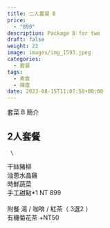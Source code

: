 ```yaml
---
title: 二人套餐 B
price:
  - "899"
description: Package B for two
draft: false
weight: 22
image: images/img_1593.jpeg
categories:
  - 套餐
tags:
  - 素食
  - 辣度
date: 2023-08-15T11:07:58+08:00
---
```


套菜 B 簡介

## 2人套餐
     \
  干絲豬柳 \
  油蔥水晶雞      \
  時鮮蔬菜    \
  手工甜點*1                NT 899\
  \
  附餐  湯 / 咖啡 / 紅茶（ 3選2 ）\
  有機菊花茶 +NT50
